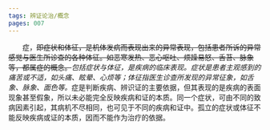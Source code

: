 ```yaml
---
tags: 辨证论治/概念
pages: 007
---
```

&emsp;&emsp;症，~~即症状和体征，是机体发病而表现出来的异常表现，包括患者所诉的异常感觉与医生所诊查的各种体征。如恶寒发热、恶心呕吐、烦躁易怒、舌苔、脉象等，都属症的概念。~~<dfn>包括症状与体征，是疾病的临床表现。症状是患者主观感到的痛苦或不适，如头痛、眩晕、心烦等；体征指医生诊查所发现的异常征象，如舌象、脉象、面色等。</dfn>症是判断疾病、辨识证的主要依据，但其表现的是疾病的表面现象甚至假象，所以未必能完全反映疾病和证的本质。同一个症状，可由不同的致病因素引起，其病机不尽相同，也可见于不同的疾病和证中。孤立的症状或体征不能反映疾病或证的本质，因而不能作为治疗的依据。
